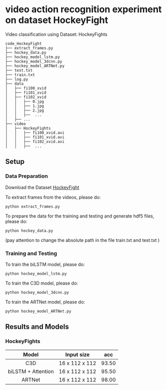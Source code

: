 # video action recognition experiment on dataset HockeyFight

Video classification using Dataset: HockeyFights

```
code_HockeyFight
├── extract_frames.py
├── hockey_data.py
├── hockey_model_lstm.py
├── hockey_model_3dcnn.py
├── hockey_model_ARTNet.py
├── test.txt
├── train.txt
├── log.py
├── data
│   ├── fi100_xvid
│   ├── fi101_xvid
│   ├── fi102_xvid
│   │   ├── 0.jpg
│   │   ├── 1.jpg
│   │   ├── 2.jpg
│   │   ├──  ...
│   ├── ...
├── video
│   ├── HockeyFights
│   │   ├── fi100_xvid.avi
│   │   ├── fi101_xvid.avi
│   │   ├── fi102_xvid.avi
│   │   ├──  ...

```


## Setup
###  Data Preparation
Download the Dataset [HockeyFight](https://paperswithcode.com/dataset/hockey-fight-detection-dataset) 

To extract frames from the videos, please do:

    python extract_frames.py
  
    
To prepare the data for the training and testing and generate hdf5 files, please do:

    python hockey_data.py

     
(pay attention to change the absolute path in the file train.txt and test.txt )

### Training and Testing

 To train the biLSTM model, please do: 
 
    python hockey_model_lstm.py   
     
 To train the C3D model, please do:  
 
    python hockey_model_3dcnn.py 
     
 To train the ARTNet model, please do:    
 
    python hockey_model_ARTNet.py

## Results and Models

### HockeyFights

| Model | Input size | acc |
| :---: | :---: | :---: | 
|  C3D  |     16 x 112 x 112     |  93.50  | 
|  biLSTM + Attention  |   16 x 112 x 112     |  95.50  | 
|  ARTNet  |     16 x 112 x 112      |  98.00  |
